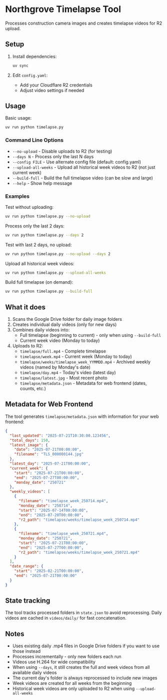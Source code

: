 # Northgrove Timelapse Tool

Processes construction camera images and creates timelapse videos for R2 upload.

## Setup

1. Install dependencies:
   ```bash
   uv sync
   ```

2. Edit `config.yaml`:
   - Add your Cloudflare R2 credentials
   - Adjust video settings if needed

## Usage

Basic usage:
```bash
uv run python timelapse.py
```

### Command Line Options

- `--no-upload` - Disable uploads to R2 (for testing)
- `--days N` - Process only the last N days
- `--config FILE` - Use alternate config file (default: config.yaml)
- `--upload-all-weeks` - Upload all historical week videos to R2 (not just current week)
- `--build-full` - Build the full timelapse video (can be slow and large)
- `--help` - Show help message

### Examples

Test without uploading:
```bash
uv run python timelapse.py --no-upload
```

Process only the last 2 days:
```bash
uv run python timelapse.py --days 2
```

Test with last 2 days, no upload:
```bash
uv run python timelapse.py --no-upload --days 2
```

Upload all historical week videos:
```bash
uv run python timelapse.py --upload-all-weeks
```

Build full timelapse (on demand):
```bash
uv run python timelapse.py --build-full
```

## What it does

1. Scans the Google Drive folder for daily image folders
2. Creates individual daily videos (only for new days)
3. Combines daily videos into:
   - Full timelapse (beginning to current) - only when using `--build-full`
   - Current week video (Monday to today)
4. Uploads to R2:
   - `timelapse/full.mp4` - Complete timelapse
   - `timelapse/week.mp4` - Current week (Monday to today)
   - `timelapse/weeks/timelapse_week_YYMMDD.mp4` - Archived weekly videos (named by Monday's date)
   - `timelapse/day.mp4` - Today's video (latest day)
   - `timelapse/latest.jpg` - Most recent photo
   - `timelapse/metadata.json` - Metadata for web frontend (dates, counts, etc.)

## Metadata for Web Frontend

The tool generates `timelapse/metadata.json` with information for your web frontend:

```json
{
  "last_updated": "2025-07-21T10:30:00.123456",
  "total_days": 150,
  "latest_image": {
    "date": "2025-07-21T00:00:00",
    "filename": "TLS_000000144.jpg"
  },
  "latest_day": "2025-07-21T00:00:00",
  "current_week": {
    "start": "2025-07-21T00:00:00",
    "end": "2025-07-27T00:00:00",
    "monday_date": "250721"
  },
  "weekly_videos": [
    {
      "filename": "timelapse_week_250714.mp4",
      "monday_date": "250714",
      "start": "2025-07-14T00:00:00",
      "end": "2025-07-20T00:00:00",
      "r2_path": "timelapse/weeks/timelapse_week_250714.mp4"
    },
    {
      "filename": "timelapse_week_250721.mp4",
      "monday_date": "250721",
      "start": "2025-07-21T00:00:00",
      "end": "2025-07-27T00:00:00",
      "r2_path": "timelapse/weeks/timelapse_week_250721.mp4"
    }
  ],
  "date_range": {
    "start": "2025-02-21T00:00:00",
    "end": "2025-07-21T00:00:00"
  }
}
```

## State tracking

The tool tracks processed folders in `state.json` to avoid reprocessing.
Daily videos are cached in `videos/daily/` for fast concatenation.

## Notes

- Uses existing daily .mp4 files in Google Drive folders if you want to use those instead
- Processes incrementally - only new folders each run
- Videos use H.264 for wide compatibility
- When using `--days`, it still creates the full and week videos from all available daily videos
- The current day's folder is always reprocessed to include new images
- Week videos are created for all weeks from the beginning
- Historical week videos are only uploaded to R2 when using `--upload-all-weeks`
